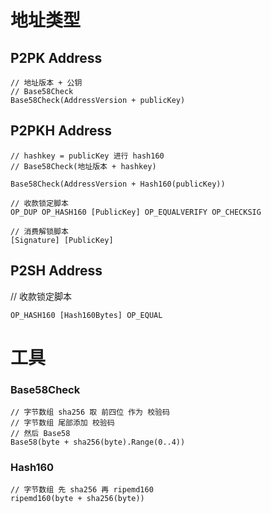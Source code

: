 # 地址类型
## P2PK Address

```
// 地址版本 + 公钥
// Base58Check
Base58Check(AddressVersion + publicKey)
```

## P2PKH Address

```
// hashkey = publicKey 进行 hash160
// Base58Check(地址版本 + hashkey)

Base58Check(AddressVersion + Hash160(publicKey))
```

```
// 收款锁定脚本
OP_DUP OP_HASH160 [PublicKey] OP_EQUALVERIFY OP_CHECKSIG
```

```
// 消费解锁脚本
[Signature] [PublicKey]
```


## P2SH Address

// 收款锁定脚本
```
OP_HASH160 [Hash160Bytes] OP_EQUAL
```


# 工具
### Base58Check
```
// 字节数组 sha256 取 前四位 作为 校验码
// 字节数组 尾部添加 校验码
// 然后 Base58
Base58(byte + sha256(byte).Range(0..4))
```

### Hash160
```
// 字节数组 先 sha256 再 ripemd160
ripemd160(byte + sha256(byte))
```